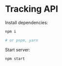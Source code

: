 # Tracking API

Install dependencies:

```bash
npm i

# or pnpm, yarn
```

Start server:

```bash
npm start
```
